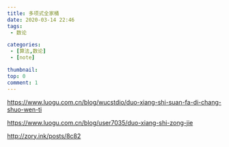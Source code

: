 ```yaml
---
title: 多项式全家桶 
date: 2020-03-14 22:46
tags: 
 - 数论

categories:
 - [算法,数论]
 - [note]

thumbnail: 
top: 0 
comment: 1
---
```


https://www.luogu.com.cn/blog/wucstdio/duo-xiang-shi-suan-fa-di-chang-shuo-wen-ti

https://www.luogu.com.cn/blog/user7035/duo-xiang-shi-zong-jie

http://zory.ink/posts/8c82